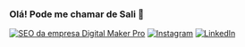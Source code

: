 ### Olá! Pode me chamar de Sali 👋
[![SEO da empresa Digital Maker Pro](https://img.shields.io/badge/website-000000?style=for-the-badge&logo=About.me&logoColor=white)](https://www.digitalmakerpro.com)
[![Instagram](https://img.shields.io/badge/Instagram-E4405F?style=for-the-badge&logo=instagram&logoColor=white)](https://www.instagram.com/sali_produtor)
[![LinkedIn](https://img.shields.io/badge/LinkedIn-0077B5?style=for-the-badge&logo=linkedin&logoColor=white)](https://www.linkedin.com/in/saliprodutor/)
